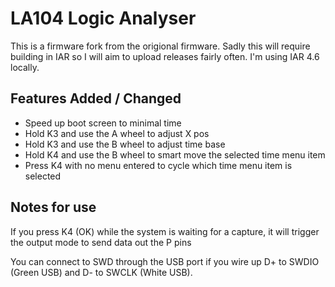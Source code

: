 # LA104 Logic Analyser 

This is a firmware fork from the origional firmware.
Sadly this will require building in IAR so I will aim to upload releases fairly often.
I'm using IAR 4.6 locally.

## Features Added / Changed

* Speed up boot screen to minimal time
* Hold K3 and use the A wheel to adjust X pos
* Hold K3 and use the B wheel to adjust time base
* Hold K4 and use the B wheel to smart move the selected time menu item
* Press K4 with no menu entered to cycle which time menu item is selected



## Notes for use

If you press K4 (OK) while the system is waiting for a capture, it will trigger the output mode to send data out the P pins

You can connect to SWD through the USB port if you wire up D+ to SWDIO (Green USB) and D- to SWCLK (White USB).

